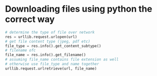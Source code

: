 # Downloading files using python the correct way



```python
# determine the type of file over network
res = urllib.request.urlopen(url)
# get file content type (jpeg, pdf etc)
file_type = res.info().get_content_subtype()
# filename ofc
file_name = res.info().get_filename()
# assuming file_name contains file extension as well
# otherwise use file_type and name together
urllib.request.urlretrieve(url, file_name)

```
